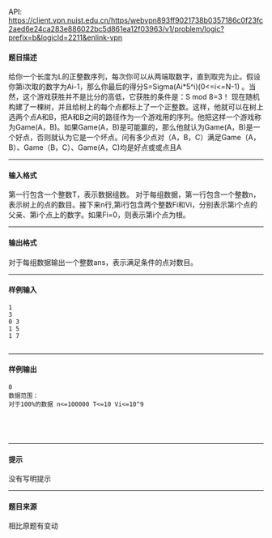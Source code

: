 API: https://client.vpn.nuist.edu.cn/https/webvpn893ff9021738b0357186c0f23fc2aed6e24ca283e886022bc5d861ea12f03963/v1/problem/logic?prefix=b&logicId=2211&enlink-vpn

#### 题目描述

给你一个长度为L的正整数序列，每次你可以从两端取数字，直到取完为止。假设你第i次取的数字为Ai-1，那么你最后的得分S=Sigma(Ai\*5^i)(0<=i<=N-1) 。当然，这个游戏获胜并不是比分的高低，它获胜的条件是：S mod 8=3！ 现在随机构建了一棵树，并且给树上的每个点都标上了一个正整数。这样，他就可以在树上选两个点A和B，把A和B之间的路径作为一个游戏用的序列。他把这样一个游戏称为Game(A，B)。如果Game(A，B)是可能赢的，那么他就认为Game(A，B)是一个好点，否则就认为它是一个坏点。问有多少点对（A，B，C）满足Game（A，B）、Game（B，C）、Game(A，C)均是好点或或点且A

---

#### 输入格式

第一行包含一个整数T，表示数据组数。 对于每组数据，第一行包含一个整数n，表示树上的点的数目。接下来n行,第i行包含两个整数Fi和Vi，分别表示第i个点的父亲、第i个点上的数字。如果Fi=0，则表示第i个点为根。

---

#### 输出格式

对于每组数据输出一个整数ans，表示满足条件的点对数目。

---

#### 样例输入
```
1
3
0 3
1 5
1 7


```

---

#### 样例输出
```
0
数据范围：
对于100%的数据 n<=100000 T<=10 Vi<=10^9





```

---

#### 提示

没有写明提示

---

#### 题目来源

相比原题有变动